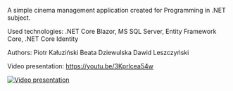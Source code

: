 A simple cinema management application created for Programming in .NET subject.

Used technologies: .NET Core Blazor, MS SQL Server, Entity Framework Core, .NET Core Identity

Authors:
Piotr Kałuziński
Beata Dziewulska
Dawid Leszczyński

Video presentation:
https://youtu.be/3Kprlcea54w

[![Video presentation](https://img.youtube.com/vi/3Kprlcea54w/0.jpg)](https://www.youtube.com/watch?v=3Kprlcea54w)
